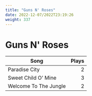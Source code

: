 ```yaml
---
title: "Guns N' Roses"
date: 2022-12-07/2022T23:19:26
weight: 337
---
```


# Guns N' Roses

 Song | Plays 
----- | -----:
Paradise City | 2
Sweet Child O' Mine | 3
Welcome To The Jungle | 2
